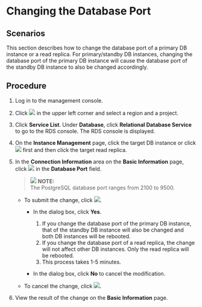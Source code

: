 # Changing the Database Port<a name="en-us_topic_pg_change_database_port"></a>

## **Scenarios**<a name="en-us_topic_0171122564_section241540814823"></a>

This section describes how to  change the database port of a primary DB instance or a read replica. For primary/standby DB instances, changing the database port of the primary DB instance will cause the database port of the standby DB instance to also be changed accordingly.

## Procedure<a name="section10243104815418"></a>

1.  Log in to the management console.
2.  Click  ![](figures/region.png)  in the upper left corner and select a region and a project.
3.  Click  **Service List**. Under  **Database**, click  **Relational Database Service**  to go to the RDS console. The RDS console is displayed.
4.  On the  **Instance Management**  page, click the target DB instance or click  ![](figures/expand.PNG)  first and then click the target read replica.
5.  In the  **Connection Information**  area on the  **Basic Information**  page, click  ![](figures/port.png)  in the  **Database Port**  field.

    >![](/images/icon-note.gif) **NOTE:**   
    >The PostgreSQL database port ranges from 2100 to 9500.  

    -   To submit the change, click  ![](figures/port.png).
        -   In the dialog box, click  **Yes**.
            1.  If you change the database port of the primary DB instance, that of the standby DB instance will also be changed and both DB instances will be rebooted.
            2.  If you change the database port of a read replica, the change will not affect other DB instances. Only the read replica will be rebooted.
            3.  This process takes 1-5 minutes.

        -   In the dialog box, click  **No**  to cancel the modification.

    -   To cancel the change, click  ![](figures/deleat.png).

6.  View the result of the change on the  **Basic Information**  page.

